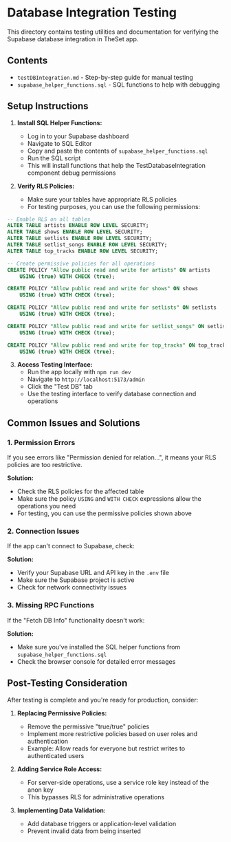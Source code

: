 # Database Integration Testing

This directory contains testing utilities and documentation for verifying the Supabase database integration in TheSet app.

## Contents

- `testDBIntegration.md` - Step-by-step guide for manual testing
- `supabase_helper_functions.sql` - SQL functions to help with debugging

## Setup Instructions

1. **Install SQL Helper Functions:**
   - Log in to your Supabase dashboard
   - Navigate to SQL Editor
   - Copy and paste the contents of `supabase_helper_functions.sql`
   - Run the SQL script
   - This will install functions that help the TestDatabaseIntegration component debug permissions

2. **Verify RLS Policies:**
   - Make sure your tables have appropriate RLS policies
   - For testing purposes, you can use the following permissions:

```sql
-- Enable RLS on all tables
ALTER TABLE artists ENABLE ROW LEVEL SECURITY;
ALTER TABLE shows ENABLE ROW LEVEL SECURITY;
ALTER TABLE setlists ENABLE ROW LEVEL SECURITY;
ALTER TABLE setlist_songs ENABLE ROW LEVEL SECURITY;
ALTER TABLE top_tracks ENABLE ROW LEVEL SECURITY;

-- Create permissive policies for all operations
CREATE POLICY "Allow public read and write for artists" ON artists
    USING (true) WITH CHECK (true);

CREATE POLICY "Allow public read and write for shows" ON shows
    USING (true) WITH CHECK (true);

CREATE POLICY "Allow public read and write for setlists" ON setlists
    USING (true) WITH CHECK (true);

CREATE POLICY "Allow public read and write for setlist_songs" ON setlist_songs
    USING (true) WITH CHECK (true);

CREATE POLICY "Allow public read and write for top_tracks" ON top_tracks
    USING (true) WITH CHECK (true);
```

3. **Access Testing Interface:**
   - Run the app locally with `npm run dev`
   - Navigate to `http://localhost:5173/admin`
   - Click the "Test DB" tab
   - Use the testing interface to verify database connection and operations

## Common Issues and Solutions

### 1. Permission Errors

If you see errors like "Permission denied for relation...", it means your RLS policies are too restrictive.

**Solution:**
- Check the RLS policies for the affected table
- Make sure the policy `USING` and `WITH CHECK` expressions allow the operations you need
- For testing, you can use the permissive policies shown above

### 2. Connection Issues

If the app can't connect to Supabase, check:

**Solution:**
- Verify your Supabase URL and API key in the `.env` file
- Make sure the Supabase project is active
- Check for network connectivity issues

### 3. Missing RPC Functions

If the "Fetch DB Info" functionality doesn't work:

**Solution:**
- Make sure you've installed the SQL helper functions from `supabase_helper_functions.sql`
- Check the browser console for detailed error messages

## Post-Testing Consideration

After testing is complete and you're ready for production, consider:

1. **Replacing Permissive Policies:**
   - Remove the permissive "true/true" policies
   - Implement more restrictive policies based on user roles and authentication
   - Example: Allow reads for everyone but restrict writes to authenticated users

2. **Adding Service Role Access:**
   - For server-side operations, use a service role key instead of the anon key
   - This bypasses RLS for administrative operations

3. **Implementing Data Validation:**
   - Add database triggers or application-level validation
   - Prevent invalid data from being inserted 